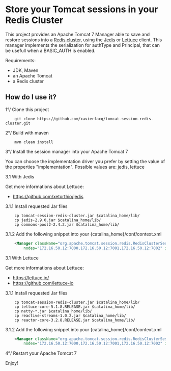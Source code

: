 # Store your Tomcat sessions in your Redis Cluster

This project provides an Apache Tomcat 7 Manager able to save and restore sessions into a [Redis cluster](https://redis.io/topics/cluster-spec), using the [Jedis](https://github.com/xetorthio/jedis) or [Lettuce](https://lettuce.io/) client.
This manager implements the serialization for authType and Principal, that can be usefull when a BASIC_AUTH is enabled.

Requirements: 
- JDK, Maven
- an Apache Tomcat
- a Redis cluster


## How do I use it?

1°/ Clone this project

```
    git clone https://github.com/xavierfacq/tomcat-session-redis-cluster.git
```


2°/ Build with maven

```
    mvn clean install
```


3°/ Install the session manager into your Apache Tomcat 7

You can choose the implementation driver you prefer by setting the value of the properties "implementation". Possible values are: jedis, lettuce

3.1 With Jedis

Get more informations about Lettuce: 
- https://github.com/xetorthio/jedis


3.1.1 Install requested Jar files

```
    cp tomcat-session-redis-cluster.jar $catalina_home/lib/
    cp jedis-2.9.0.jar $catalina_home/lib/
    cp commons-pool2-2.4.2.jar $catalina_home/lib/

```

3.1.2 Add the following snippet into your {catalina_home}/conf/context.xml

```xml
    <Manager className="org.apache.tomcat.session.redis.RedisClusterSessionManager" 
        nodes="172.16.50.12:7000,172.16.50.12:7001,172.16.50.12:7002" implementation="jedis" /> 
```

3.1 With Lettuce

Get more informations about Lettuce: 
- https://lettuce.io/
- https://github.com/lettuce-io


3.1.1 Install requested Jar files

```
    cp tomcat-session-redis-cluster.jar $catalina_home/lib/
    cp lettuce-core-5.1.8.RELEASE.jar $catalina_home/lib/
    cp netty-*.jar $catalina_home/lib/
    cp reactive-streams-1.0.2.jar $catalina_home/lib/
    cp reactor-core-3.2.8.RELEASE.jar $catalina_home/lib/

```

3.1.2 Add the following snippet into your {catalina_home}/conf/context.xml

```xml
    <Manager className="org.apache.tomcat.session.redis.RedisClusterSessionManager" 
        nodes="172.16.50.12:7000,172.16.50.12:7001,172.16.50.12:7002" implementation="lettuce" /> 
```

4°/ Restart your Apache Tomcat 7


Enjoy!
